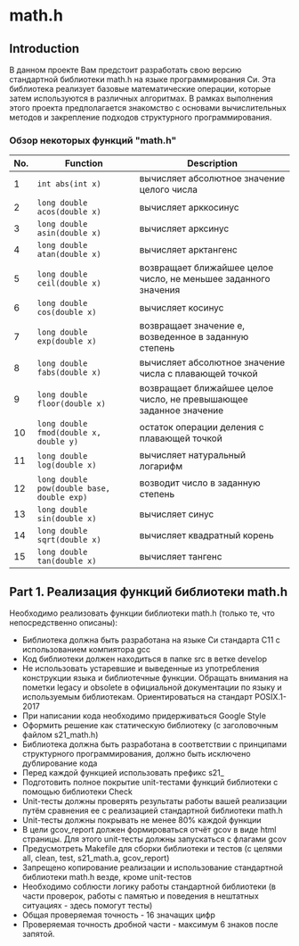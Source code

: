 # math.h

## Introduction

В данном проекте Вам предстоит разработать свою версию стандартной библиотеки math.h на языке программирования Си. Эта библиотека реализует базовые математические операции, которые затем используются в различных алгоритмах. В рамках выполнения этого проекта предполагается знакомство с основами вычислительных методов и закрепление подходов структурного программирования.   

### Обзор некоторых функций "math.h"

| No. | Function                                   | Description                                                        |
| --- | ------------------------------------------ | ------------------------------------------------------------------ |
| 1   | `int abs(int x)`                           | вычисляет абсолютное значение целого числа                         |
| 2   | `long double acos(double x)`               | вычисляет арккосинус                                               |
| 3   | `long double asin(double x)`               | вычисляет арксинус                                                 |
| 4   | `long double atan(double x)`               | вычисляет арктангенс                                               |
| 5   | `long double ceil(double x)`               | возвращает ближайшее целое число, не меньшее заданного значения    |
| 6   | `long double cos(double x)`                | вычисляет косинус                                                  |
| 7   | `long double exp(double x)`                | возвращает значение e, возведенное в заданную степень              |
| 8   | `long double fabs(double x)`               | вычисляет абсолютное значение числа с плавающей точкой             |
| 9   | `long double floor(double x)`              | возвращает ближайшее целое число, не превышающее заданное значение |
| 10  | `long double fmod(double x, double y)`     | остаток операции деления с плавающей точкой                        |
| 11  | `long double log(double x)`                | вычисляет натуральный логарифм                                     |
| 12  | `long double pow(double base, double exp)` | возводит число в заданную степень                                  |
| 13  | `long double sin(double x)`                | вычисляет синус                                                    |
| 14  | `long double sqrt(double x)`               | вычисляет квадратный корень                                        |
| 15  | `long double tan(double x)`                | вычисляет тангенс                                                  |

## Part 1. Реализация функций библиотеки math.h

Необходимо реализовать функции библиотеки math.h (только те, что непосредственно описаны):

- Библиотека должна быть разработана на языке Си стандарта C11 с использованием компиятора gcc 
- Код библиотеки должен находиться в папке src в ветке develop  
- Не использовать устаревшие и выведенные из употребления конструкции языка и библиотечные функции. Обращать внимания на пометки legacy и obsolete в официальной документации по языку и используемым библиотекам. Ориентироваться на стандарт POSIX.1-2017
- При написании кода необходимо придерживаться Google Style
- Оформить решение как статическую библиотеку (с заголовочным файлом s21_math.h)
- Библиотека должна быть разработана в соответствии с принципами структурного программирования, должно быть исключено дублирование кода
- Перед каждой функцией использовать префикс s21_
- Подготовить полное покрытие unit-тестами функций библиотеки c помощью библиотеки Check
- Unit-тесты должны проверять результаты работы вашей реализации путём сравнения ее с реализацией стандартной библиотеки math.h
- Unit-тесты должны покрывать не менее 80% каждой функции
- В цели gcov_report должен формироваться отчёт gcov в виде html страницы. Для этого unit-тесты должны запускаться с флагами gcov  
- Предусмотреть Makefile для сборки библиотеки и тестов (с целями all, clean, test, s21_math.a, gcov_report)  
- Запрещено копирование реализации и использование стандартной библиотеки math.h везде, кроме unit-тестов  
- Необходимо соблюсти логику работы стандартной библиотеки (в части проверок, работы с памятью и поведения в нештатных ситуациях - здесь помогут тесты)
- Общая проверяемая точность - 16 значащих цифр
- Проверяемая точность дробной части - максимум 6 знаков после запятой.
